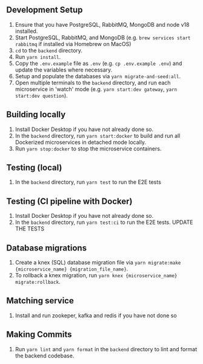 ## Development Setup
1. Ensure that you have PostgreSQL, RabbitMQ, MongoDB and node v18 installed.
1. Start PostgreSQL, RabbitMQ, and MongoDB (e.g. `brew services start rabbitmq` if installed via Homebrew on MacOS)
1. `cd` to the `backend` directory.
1. Run `yarn install`.
1. Copy the `.env.example` file as `.env` (e.g. `cp .env.example .env`) and update the variables where necessary.
1. Setup and populate the databases via `yarn migrate-and-seed:all`.
1. Open multiple terminals to the `backend` directory, and run each microservice in 'watch' mode (e.g. `yarn start:dev gateway`, `yarn start:dev question`).

## Building locally
1. Install Docker Desktop if you have not already done so.
1. In the `backend` directory, run `yarn start:docker` to build and run all Dockerized microservices in detached mode locally.
1. Run `yarn stop:docker` to stop the microservice containers.

## Testing (local)
1. In the `backend` directory, run `yarn test` to run the E2E tests

## Testing (CI pipeline with Docker)
1. Install Docker Desktop if you have not already done so.
1. In the `backend` directory, run `yarn test:ci` to run the E2E tests.
UPDATE THE TESTS

## Database migrations
1. Create a knex (SQL) database migration file via `yarn migrate:make {microservice_name} {migration_file_name}`.
1. To rollback a knex migration, run `yarn knex {microservice_name} migrate:rollback`.

## Matching service
1. Install and run zookeper, kafka and redis if you have not done so

## Making Commits
1. Run `yarn lint` and `yarn format` in the `backend` directory to lint and format the backend codebase.
